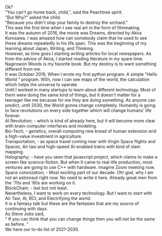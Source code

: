 Ok?
</br>
"You can't go home back, child,", said the Peachtree spirit.
</br>
"But Why?" asked the child.
</br>
"Because you didn't stop your family to destroy the orchard."
</br>
This was the first time when I see real art in the form of filmmaking.
</br>
It was the autumn of 2016, the movie was Dreams, directed by Akira Kurosawa. I was amazed how can somebody claim that he used to see these dreams repeatedly in his life span. This was the beginning of my learning about Japan, Writing, and Thinking. 
</br>
However, as time goes I starting writing articles for local newspapers. 
As from the advice of Akira, I started reading literature in my spare time.
</br>
Nagirowon Woods is my favorite book. But my destiny is to want something different from me.
</br>
It was October 2019, When I wrote my first python program.
A simple "Hello World " program. With, now I can see maps of the world, the calculation which helps the universe to operate.
</br>
Until I worked in many startups to learn about different technology. Most of them were doing the same kind of things, but it doesn't matter for a teenager like me because for me they are doing something. As anyone can predict, until 2030, the World gonna change completely. Humanity is going to face revolutions on every side together which will change humans' life forever. 
</br>
AI Revolution; - which is kind of already here, but it will become more clear with brain-computer interfaces and modeling.
</br>
Bio-Tech; - genetics, overall computing new bread of human extension and a high-value investment in agriculture.
</br>
Transportation; - as space travel coming near with Virgin Space flights and Spacex, Air taxi and high-speed AI-enabled trains with kind of slam mapping. 
</br>
Holography; - have you seen that javascript project, which claims to make a screen like science-fiction. But when It came to real-life production, most ventures are going to use C++ with hardware.  Imagine Zoom meeting now.
</br>
Space colonization; - Most exciting part of our decade. Oh! god, why I am not an astronaut right now. No need to write it here. Already great men from the '70s and '80s are working on it.
</br>
BlockChain; - last but not least. 
</br>
Nevertheless, I want to work on every technology. But I want to start with Air Taxi, AI, BCI, and Electrifying the world. 
</br>
It is a fantasy talk but these are the fantasies that are my source of continuing with days. 
</br>
As Steve Jobs said, 
</br>
" If you can think that you can change things then you will not be the same as before. " 
</br>
We have our to-do list of 2021-2030. 
